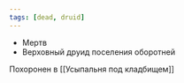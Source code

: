 ```yaml
---
tags: [dead, druid]
---
```


- Мертв
- Верховный друид поселения оборотней

Похоронен в [[Усыпальня под кладбищем]]
